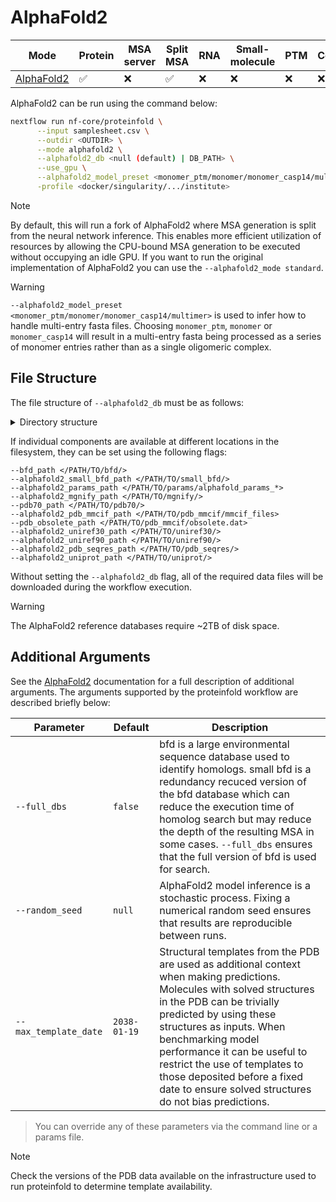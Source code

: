 # AlphaFold2

| Mode                                                                              | Protein | MSA server | Split MSA | RNA | Small-molecule | PTM  | Constraints | pLM |
|-----------------------------------------------------------------------------------|---------|------------|-----------|-----|----------------|------|-------------|-----|
| [AlphaFold2](https://github.com/deepmind/alphafold)                               |   ✅   |     ❌     |    ✅    | ❌  |       ❌       |  ❌ |     ❌     |  ❌ |

AlphaFold2 can be run using the command below:

```bash
nextflow run nf-core/proteinfold \
      --input samplesheet.csv \
      --outdir <OUTDIR> \
      --mode alphafold2 \
      --alphafold2_db <null (default) | DB_PATH> \
      --use_gpu \
      --alphafold2_model_preset <monomer_ptm/monomer/monomer_casp14/multimer> \
      -profile <docker/singularity/.../institute>
```

> [!NOTE] 
> By default, this will run a fork of AlphaFold2 where MSA generation is split from the neural network inference. This enables more efficient utilization of resources by allowing the CPU-bound MSA generation to be executed without occupying an idle GPU. If you want to run the original implementation of AlphaFold2 you can use the `--alphafold2_mode standard`.

> [!WARNING]
> `--alphafold2_model_preset <monomer_ptm/monomer/monomer_casp14/multimer>` is used to infer how to handle multi-entry fasta files. Choosing `monomer_ptm`, `monomer` or `monomer_casp14` will result in a multi-entry fasta being processed as a series of monomer entries rather than as a single oligomeric complex.

## File Structure

The file structure of `--alphafold2_db` must be as follows:

<details markdown="1">
<summary>Directory structure</summary>
```console
<alphafold2_db>/
├── bfd
│  ├── bfd_metaclust_clu_complete_id30_c90_final_seq.sorted_opt_a3m.ffdata
│  ├── bfd_metaclust_clu_complete_id30_c90_final_seq.sorted_opt_a3m.ffindex
│  ├── bfd_metaclust_clu_complete_id30_c90_final_seq.sorted_opt_cs219.ffdata
│  ├── bfd_metaclust_clu_complete_id30_c90_final_seq.sorted_opt_cs219.ffindex
│  ├── bfd_metaclust_clu_complete_id30_c90_final_seq.sorted_opt_hhm.ffdata
│  └── bfd_metaclust_clu_complete_id30_c90_final_seq.sorted_opt_hhm.ffindex
├── params
│   └── alphafold_params_2022-12-06
│       ├── LICENSE
│       ├── params_model_1_multimer_v3.npz
│       ├── params_model_1.npz
│       ├── params_model_1_ptm.npz
│       ├── params_model_2_multimer_v3.npz
│       ├── params_model_2.npz
│       ├── params_model_2_ptm.npz
│       ├── params_model_3_multimer_v3.npz
│       ├── params_model_3.npz
│       ├── params_model_3_ptm.npz
│       ├── params_model_4_multimer_v3.npz
│       ├── params_model_4.npz
│       ├── params_model_4_ptm.npz
│       ├── params_model_5_multimer_v3.npz
│       ├── params_model_5.npz
│       └── params_model_5_ptm.npz
├── mgnify
│   └── mgy_clusters.fa
├── pdb70
│   ├── md5sum
│   ├── pdb70_a3m.ffdata
│   ├── pdb70_a3m.ffindex
│   ├── pdb70_clu.tsv
│   ├── pdb70_cs219.ffdata
│   ├── pdb70_cs219.ffindex
│   ├── pdb70_hhm.ffdata
│   ├── pdb70_hhm.ffindex
│   └── pdb_filter.dat
├── pdb_mmcif
│   ├── mmcif_files
│   │   ├── 1g6g.cif
│   │   ├── 1go4.cif
│   │   ├── 1isn.cif
│   │   ├── 1qgd.cif
│   │   ├── 1tp9.cif
│   │   ├── 4o2w.cif
│   │   ├── 6sg9.cif
│   │   ├── 6vi4.cif
│   │   ├── 7sp5.cif
│   │   └── ...
│   └── obsolete.dat
├── pdb_seqres
│   └── pdb_seqres.txt
├── small_bfd
│   └── bfd-first_non_consensus_sequences.fasta
├── uniprot
│   └── uniprot.fasta
├── uniref30
│   ├── UniRef30_2023_02_a3m.ffdata
│   ├── UniRef30_2023_02_a3m.ffindex
│   ├── UniRef30_2023_02_cs219.ffdata
│   ├── UniRef30_2023_02_cs219.ffindex
|   ├── UniRef30_2023_02_hhm.ffdata
│   ├── UniRef30_2023_02_hhm.ffindex
│   └── UniRef30_2023_02.md5sums
└── uniref90
    └── uniref90.fasta
```
</details>

If individual components are available at different locations in the filesystem, they can be set using the following flags:

```console
--bfd_path </PATH/TO/bfd/> 
--alphafold2_small_bfd_path </PATH/TO/small_bfd/>
--alphafold2_params_path </PATH/TO/params/alphafold_params_*>
--alphafold2_mgnify_path </PATH/TO/mgnify/>
--pdb70_path </PATH/TO/pdb70/>
--alphafold2_pdb_mmcif_path </PATH/TO/pdb_mmcif/mmcif_files>
--pdb_obsolete_path </PATH/TO/pdb_mmcif/obsolete.dat>
--alphafold2_uniref30_path </PATH/TO/uniref30/>
--alphafold2_uniref90_path </PATH/TO/uniref90/>
--alphafold2_pdb_seqres_path </PATH/TO/pdb_seqres/>
--alphafold2_uniprot_path </PATH/TO/uniprot/>
```

Without setting the `--alphafold2_db` flag, all of the required data files will be downloaded during the workflow execution.

> [!WARNING]
> The AlphaFold2 reference databases require ~2TB of disk space.

## Additional Arguments

See the [AlphaFold2](https://github.com/google-deepmind/alphafold) documentation for a full description of additional arguments. The arguments supported by the proteinfold workflow are described briefly below:

| Parameter             | Default        | Description                                         |
| ----------------------| -------------- | --------------------------------------------------- |
| `--full_dbs`          | `false`        | bfd is a large environmental sequence database used to identify homologs. small bfd is a redundancy recuced version of the bfd database which can reduce the execution time of homolog search but may reduce the depth of the resulting MSA in some cases. `--full_dbs` ensures that the full version of bfd is used for search.  |
| `--random_seed`       | `null`         | AlphaFold2 model inference is a stochastic process. Fixing a numerical random seed ensures that results are reproducible between runs.   |
| `--max_template_date` | `2038-01-19`   | Structural templates from the PDB are used as additional context when making predictions. Molecules with solved structures in the PDB can be trivially predicted by using these structures as inputs. When benchmarking model performance it can be useful to restrict the use of templates to those deposited before a fixed date to ensure solved structures do not bias predictions.   |

> You can override any of these parameters via the command line or a params file.

> [!NOTE]
> Check the versions of the PDB data available on the infrastructure used to run proteinfold to determine template availability.